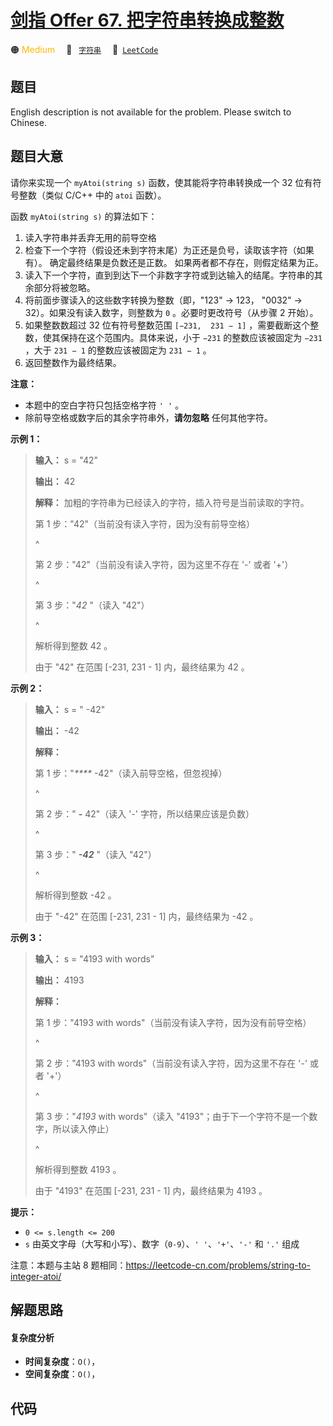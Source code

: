 # [剑指 Offer 67. 把字符串转换成整数](https://leetcode.cn/problems/ba-zi-fu-chuan-zhuan-huan-cheng-zheng-shu-lcof)

🟠 <font color=#ffb800>Medium</font>&emsp; 🔖&ensp; [`字符串`](/tag/string.md)&emsp; 🔗&ensp;[`LeetCode`](https://leetcode.cn/problems/ba-zi-fu-chuan-zhuan-huan-cheng-zheng-shu-lcof)

## 题目

English description is not available for the problem. Please switch to
Chinese.


## 题目大意

请你来实现一个 `myAtoi(string s)` 函数，使其能将字符串转换成一个 32 位有符号整数（类似 C/C++ 中的 `atoi` 函数）。

函数 `myAtoi(string s)` 的算法如下：

  1. 读入字符串并丢弃无用的前导空格
  2. 检查下一个字符（假设还未到字符末尾）为正还是负号，读取该字符（如果有）。 确定最终结果是负数还是正数。 如果两者都不存在，则假定结果为正。
  3. 读入下一个字符，直到到达下一个非数字字符或到达输入的结尾。字符串的其余部分将被忽略。
  4. 将前面步骤读入的这些数字转换为整数（即，"123" -> 123， "0032" -> 32）。如果没有读入数字，则整数为 `0` 。必要时更改符号（从步骤 2 开始）。
  5. 如果整数数超过 32 位有符号整数范围 `[−231,  231 − 1]` ，需要截断这个整数，使其保持在这个范围内。具体来说，小于 `−231` 的整数应该被固定为 `−231` ，大于 `231 − 1` 的整数应该被固定为 `231 − 1` 。
  6. 返回整数作为最终结果。

**注意：**

  * 本题中的空白字符只包括空格字符 `' '` 。
  * 除前导空格或数字后的其余字符串外，**请勿忽略** 任何其他字符。



**示例  1：**

> 
> 
> 
> 
> 
> **输入：** s = "42"
> 
> **输出：** 42
> 
> **解释：** 加粗的字符串为已经读入的字符，插入符号是当前读取的字符。
> 
> 第 1 步："42"（当前没有读入字符，因为没有前导空格）
> 
> > 
> > 
>  ^
> 
> 第 2 步："42"（当前没有读入字符，因为这里不存在 '-' 或者 '+'）
> 
> > 
> > 
>  ^
> 
> 第 3 步："_42_ "（读入 "42"）
> 
> > 
> > 
>    ^
> 
> 解析得到整数 42 。
> 
> 由于 "42" 在范围 [-231, 231 - 1] 内，最终结果为 42 。

**示例  2：**

> 
> 
> 
> 
> 
> **输入：** s = "   -42"
> 
> **输出：** -42
> 
> **解释：**
> 
> 第 1 步："_****_ -42"（读入前导空格，但忽视掉）
> 
> > 
> > 
> > 
> ^
> 
> 第 2 步："   _**-**_ 42"（读入 '-' 字符，所以结果应该是负数）
> 
> > 
> > 
> > 
>  ^
> 
> 第 3 步："   _**-42**_ "（读入 "42"）
> 
> > 
> > 
> > 
>    ^
> 
> 解析得到整数 -42 。
> 
> 由于 "-42" 在范围 [-231, 231 - 1] 内，最终结果为 -42 。
> 
> 

**示例  3：**

> 
> 
> 
> 
> 
> **输入：** s = "4193 with words"
> 
> **输出：** 4193
> 
> **解释：**
> 
> 第 1 步："4193 with words"（当前没有读入字符，因为没有前导空格）
> 
> > 
> > 
>  ^
> 
> 第 2 步："4193 with words"（当前没有读入字符，因为这里不存在 '-' 或者 '+'）
> 
> > 
> > 
>  ^
> 
> 第 3 步："_4193_ with words"（读入 "4193"；由于下一个字符不是一个数字，所以读入停止）
> 
> > 
> > 
> > 
>  ^
> 
> 解析得到整数 4193 。
> 
> 由于 "4193" 在范围 [-231, 231 - 1] 内，最终结果为 4193 。
> 
> 



**提示：**

  * `0 <= s.length <= 200`
  * `s` 由英文字母（大写和小写）、数字（`0-9`）、`' '`、`'+'`、`'-'` 和 `'.'` 组成



注意：本题与主站 8 题相同：<https://leetcode-cn.com/problems/string-to-integer-atoi/>




## 解题思路

#### 复杂度分析

- **时间复杂度**：`O()`，
- **空间复杂度**：`O()`，

## 代码

```javascript

```